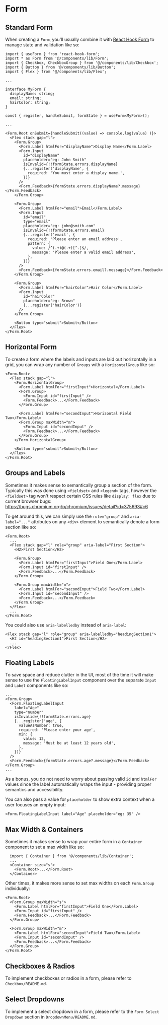 # Form

## Standard Form

When creating a `Form`, you'll usually combine it with [React Hook Form](https://react-hook-form.com/) to manage state and validation like so:

```tsx
import { useForm } from 'react-hook-form';
import * as Form from '@/components/lib/Form';
import { Checkbox, CheckboxGroup } from '@/components/lib/Checkbox';
import { Button } from '@/components/lib/Button';
import { Flex } from '@/components/lib/Flex';

...

interface MyForm {
  displayName: string;
  email: string;
  hairColor: string;
}

const { register, handleSubmit, formState } = useForm<MyForm>();

...

<Form.Root onSubmit={handleSubmit((value) => console.log(value) )}>
  <Flex stack gap="l">
    <Form.Group>
      <Form.Label htmlFor="displayName">Display Name</Form.Label>
      <Form.Input
        id="displayName"
        placeholder="eg: John Smith"
        isInvalid={!!formState.errors.displayName}
        {...register('displayName', {
          required: 'You must enter a display name.',
        })}
      />
      <Form.Feedback>{formState.errors.displayName?.message}</Form.Feedback>
    </Form.Group>

    <Form.Group>
      <Form.Label htmlFor="email">Email</Form.Label>
      <Form.Input
        id="email"
        type="email"
        placeholder="eg: john@smith.com"
        isInvalid={!!formState.errors.email}
        {...register('email', {
          required: 'Please enter an email address',
          pattern: {
            value: /^(.+)@(.+)[^.]$/,
            message: 'Please enter a valid email address',
          },
        })}
      />
      <Form.Feedback>{formState.errors.email?.message}</Form.Feedback>
    </Form.Group>

    <Form.Group>
      <Form.Label htmlFor="hairColor">Hair Color</Form.Label>
      <Form.Input
        id="hairColor"
        placeholder="eg: Brown"
        {...register('hairColor')}
      />
    </Form.Group>

    <Button type="submit">Submit</Button>
  </Flex>
</Form.Root>
```

## Horizontal Form

To create a form where the labels and inputs are laid out horizontally in a grid, you can wrap any number of `Groups` with a `HorizontalGroup` like so:

```tsx
<Form.Root>
  <Flex stack gap="l">
    <Form.HorizontalGroup>
      <Form.Label htmlFor="firstInput">Horizontal</Form.Label>
      <Form.Group>
        <Form.Input id="firstInput" />
        <Form.Feedback>...</Form.Feedback>
      </Form.Group>

      <Form.Label htmlFor="secondInput">Horizontal Field Two</Form.Label>
      <Form.Group maxWidth="m">
        <Form.Input id="secondInput" />
        <Form.Feedback>...</Form.Feedback>
      </Form.Group>
    </Form.HorizontalGroup>

    <Button type="submit">Submit</Button>
  </Flex>
</Form.Root>
```

## Groups and Labels

Sometimes it makes sense to semantically group a section of the form. Typically this was done using `<fieldset>` and `<legend>` tags, however the `<fieldset>` tag won't respect certain CSS rules like `display: flex` due to current browser bugs: https://bugs.chromium.org/p/chromium/issues/detail?id=375693#c6

To get around this, we can simply use the `role="group"` and `aria-label="..."` attributes on any `<div>` element to semantically denote a form section like so:

```tsx
<Form.Root>
  ...
  <Flex stack gap="l" role="group" aria-label="First Section">
    <H2>First Section</H2>

    <Form.Group>
      <Form.Label htmlFor="firstInput">Field One</Form.Label>
      <Form.Input id="firstInput" />
      <Form.Feedback>...</Form.Feedback>
    </Form.Group>

    <Form.Group maxWidth="m">
      <Form.Label htmlFor="secondInput">Field Two</Form.Label>
      <Form.Input id="secondInput" />
      <Form.Feedback>...</Form.Feedback>
    </Form.Group>
  </Flex>
  ...
</Form.Root>
```

You could also use `aria-labelledby` instead of `aria-label`:

```tsx
<Flex stack gap="l" role="group" aria-labelledby="headingSection1">
  <H2 id="headingSection1">First Section</H2>
  ...
</Flex>
```

## Floating Labels

To save space and reduce clutter in the UI, most of the time it will make sense to use the `FloatingLabelInput` component over the separate `Input` and `Label` components like so:

```tsx
...
<Form.Group>
  <Form.FloatingLabelInput
    label="Age"
    type="number"
    isInvalid={!!formState.errors.age}
    {...register('age', {
      valueAsNumber: true,
      required: 'Please enter your age',
      min: {
        value: 12,
        message: 'Must be at least 12 years old',
      },
    })}
  />
  <Form.Feedback>{formState.errors.age?.message}</Form.Feedback>
</Form.Group>
...
```

As a bonus, you do not need to worry about passing valid `id` and `htmlFor` values since the label automatically wraps the input - providing proper semantics and accessibility.

You can also pass a value for `placeholder` to show extra context when a user focuses an empty input:

```tsx
<Form.FloatingLabelInput label="Age" placeholder="eg: 35" />
```

## Max Width & Containers

Sometimes it makes sense to wrap your entire form in a `Container` component to set a max width like so:

```tsx
  import { Container } from '@/components/lib/Container';
  ...
  <Container size="s">
    <Form.Root>...</Form.Root>
  </Container>
```

Other times, it makes more sense to set max widths on each `Form.Group` individually:

```tsx
<Form.Root>
  <Form.Group maxWidth="s">
    <Form.Label htmlFor="firstInput">Field One</Form.Label>
    <Form.Input id="firstInput" />
    <Form.Feedback>...</Form.Feedback>
  </Form.Group>

  <Form.Group maxWidth="m">
    <Form.Label htmlFor="secondInput">Field Two</Form.Label>
    <Form.Input id="secondInput" />
    <Form.Feedback>...</Form.Feedback>
  </Form.Group>
</Form.Root>
```

## Checkboxes & Radios

To implement checkboxes or radios in a form, please refer to `Checkbox/README.md`.

## Select Dropdowns

To implement a select dropdown in a form, please refer to the `Form Select Dropdown` section in `DropdownMenu/README.md`.
